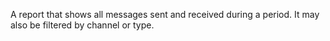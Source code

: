 A report that shows all messages sent and received during a period. It may also be filtered by channel or type.
